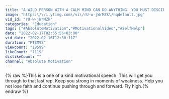 ```yaml
---
title: "A WILD PERSON WITH A CALM MIND CAN DO ANYTHING. YOU MUST DISCIPLINE YOURSELF. - Motivational Speech"
image: "https:\/\/i.ytimg.com\/vi\/rU-w-jWrMZk\/hqdefault.jpg"
vid_id: "rU-w-jWrMZk"
categories: "Education"
tags: ["#AbsoluteMotivation","#MotivationalVideo","#SelfHelp"]
date: "2022-02-17T02:55:56+03:00"
vid_date: "2022-02-16T12:30:11Z"
duration: "PT8M9S"
viewcount: "19599"
likeCount: "1119"
dislikeCount: ""
channel: "Absolute Motivation"
---
```

{% raw %}This is a one of a kind motivational speech. This will get you through to that last rep. Keep you strong in moments of weakness. Help you not lose faith and continue pushing through and forward.  Fly high.{% endraw %}
